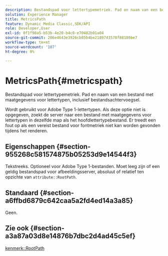 ```yaml
---
description: Bestandspad voor lettertypemetriek. Pad en naam van een bestand met maatgegevens voor lettertypen, inclusief bestandsachtervoegsel.
solution: Experience Manager
title: MetricsPath
feature: Dynamic Media Classic,SDK/API
role: Developer,User
exl-id: 0f1f98a5-b53b-4e20-b4c8-e70482b01a04
source-git-commit: 206e4643e3926cb85b4be2189743578f88180be7
workflow-type: tm+mt
source-wordcount: '107'
ht-degree: 0%

---
```


# MetricsPath{#metricspath}

Bestandspad voor lettertypemetriek. Pad en naam van een bestand met maatgegevens voor lettertypen, inclusief bestandsachtervoegsel.

Wordt gebruikt voor Adobe Type 1-lettertypen. Als deze optie niet is opgegeven, zoekt de server naar een bestand met maatgegevens voor lettertypen in dezelfde map als het hoofdlettertypebestand. Er treedt een fout op als een vereist bestand voor fontmetriek niet kan worden gevonden tijdens het renderen.

## Eigenschappen {#section-955268c581574875b05253d9e14544f3}

Tekstreeks. Optioneel voor Adobe Type 1-bestanden. Moet leeg zijn of een geldig bestandspad voor afbeeldingsserver, absoluut of relatief ten opzichte van `attribute::RootPath`.

## Standaard {#section-a6ffbd6879c642caa5a2fd4ed14a3a85}

Geen.

## Zie ook {#section-a3a87a03d8e14876b7dbc2d4ad45c5ef}

[kenmerk::RootPath](/help/aem-is-ir-api/is-api/image-catalog/image-serving-api-ref/c-image-catalog-reference/c-attributes-reference/r-rootpath.md)
